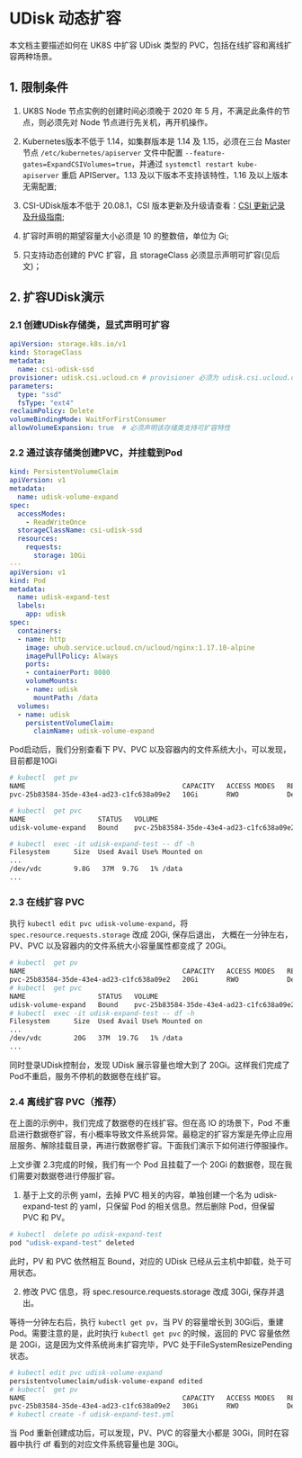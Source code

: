 # UDisk 动态扩容

本文档主要描述如何在 UK8S 中扩容 UDisk 类型的 PVC，包括在线扩容和离线扩容两种场景。

## 1. 限制条件

1. UK8S Node 节点实例的创建时间必须晚于 2020 年 5 月，不满足此条件的节点，则必须先对 Node 节点进行先关机，再开机操作。

2. Kubernetes版本不低于 1.14，如集群版本是 1.14 及 1.15，必须在三台 Master 节点 `/etc/kubernetes/apiserver` 文件中配置 `--feature-gates=ExpandCSIVolumes=true`，并通过 `systemctl restart kube-apiserver` 重启 APIServer。1.13 及以下版本不支持该特性，1.16 及以上版本无需配置;

3. CSI-UDisk版本不低于 20.08.1，CSI 版本更新及升级请查看：[CSI 更新记录及升级指南](/uk8s/volume/csi_update);

4. 扩容时声明的期望容量大小必须是 10 的整数倍，单位为 Gi;

5. 只支持动态创建的 PVC 扩容，且 storageClass 必须显示声明可扩容(见后文)；

<!--
## 2. 准备操作


#### 2.1 升级CSI-UDisk版本

2.1.1. 检查CSI-UDisk版本，确认是否要升级

如下所示，如果CSI-UDisk的版本低于20.08.1,则需要升级CSI-UDisk版本。

```bash

# kubectl describe sts csi-udisk-controller  -n kube-system | grep csi-uk8s

    Image:      uhub.service.ucloud.cn/uk8s/csi-uk8s:20.03.1

```

2.2.2. 升级CSI-UDisk到20.08.1

```bash

# kubectl apply -f http://uk8s.cn-bj.ufileos.com/CSI/CSI-UDisk20.08.1/deploy_udisk_csi-controller.yml

# kubectl apply -f http://uk8s.cn-bj.ufileos.com/CSI/CSI-UDisk20.08.1/deploy_udisk_csi-node.yml

# kubectl apply -f http://uk8s.cn-bj.ufileos.com/CSI/CSI-UDisk20.08.1/deploy_udisk_rbac-controller.yml

# kubectl apply -f http://uk8s.cn-bj.ufileos.com/CSI/CSI-UDisk20.08.1/deploy_udisk_rbac-node.yml

```


#### 2.2 UK8S开启ExpnadCSIVolumes=true特性

仅1.14和1.15两个K8S版本中需要开启，1.16及以上已默认开启，1.13及以下版本不支持该特性。


#### 2.3 检查UK8S Node节点创建时间

如果节点创建时间早于2020年5月，该节点可能不支持在线扩容UDisk，此时需要先将该节点关机，再执行开机。

为了避免运行在节点上的业务受到影响，建议关机之前先执行Drain命令。

```bash

#  kubectl drain node-name --grace-period=900

```
-->


## 2. 扩容UDisk演示

### 2.1 创建UDisk存储类，显式声明可扩容

```yaml
apiVersion: storage.k8s.io/v1
kind: StorageClass
metadata:
  name: csi-udisk-ssd
provisioner: udisk.csi.ucloud.cn # provisioner 必须为 udisk.csi.ucloud.cn
parameters:
  type: "ssd" 
  fsType: "ext4" 
reclaimPolicy: Delete 
volumeBindingMode: WaitForFirstConsumer
allowVolumeExpansion: true  # 必须声明该存储类支持可扩容特性
```

### 2.2 通过该存储类创建PVC，并挂载到Pod

```yaml
kind: PersistentVolumeClaim
apiVersion: v1
metadata:
  name: udisk-volume-expand
spec:
  accessModes:
    - ReadWriteOnce
  storageClassName: csi-udisk-ssd
  resources:
    requests:
      storage: 10Gi
---
apiVersion: v1
kind: Pod
metadata:
  name: udisk-expand-test
  labels:
    app: udisk
spec:
  containers:
  - name: http
    image: uhub.service.ucloud.cn/ucloud/nginx:1.17.10-alpine 
    imagePullPolicy: Always
    ports:
    - containerPort: 8080
    volumeMounts:
    - name: udisk
      mountPath: /data
  volumes:
  - name: udisk
    persistentVolumeClaim:
      claimName: udisk-volume-expand
```

Pod启动后，我们分别查看下 PV、PVC 以及容器内的文件系统大小，可以发现，目前都是10Gi

```bash
# kubectl  get pv
NAME                                       CAPACITY   ACCESS MODES   RECLAIM POLICY   STATUS   CLAIM                         STORAGECLASS    REASON   AGE
pvc-25b83584-35de-43e4-ad23-c1fc638a09e2   10Gi       RWO            Delete           Bound    default/udisk-volume-expand   ssd-csi-udisk            2m26s

# kubectl  get pvc
NAME                  STATUS   VOLUME                                     CAPACITY   ACCESS MODES   STORAGECLASS    AGE
udisk-volume-expand   Bound    pvc-25b83584-35de-43e4-ad23-c1fc638a09e2   10Gi       RWO            ssd-csi-udisk   2m30s

# kubectl  exec -it udisk-expand-test -- df -h
Filesystem      Size  Used Avail Use% Mounted on
...
/dev/vdc        9.8G   37M  9.7G   1% /data
...
```

### 2.3 在线扩容 PVC

执行 `kubectl edit pvc udisk-volume-expand`，将 `spec.resource.requests.storage` 改成 20Gi, 保存后退出， 大概在一分钟左右，PV、PVC 以及容器内的文件系统大小容量属性都变成了 20Gi。

```bash
# kubectl  get pv
NAME                                       CAPACITY   ACCESS MODES   RECLAIM POLICY   STATUS   CLAIM                         STORAGECLASS    REASON   AGE
pvc-25b83584-35de-43e4-ad23-c1fc638a09e2   20Gi       RWO            Delete           Bound    default/udisk-volume-expand   ssd-csi-udisk            2m26s
# kubectl  get pvc
NAME                  STATUS   VOLUME                                     CAPACITY   ACCESS MODES   STORAGECLASS    AGE
udisk-volume-expand   Bound    pvc-25b83584-35de-43e4-ad23-c1fc638a09e2   20Gi       RWO            ssd-csi-udisk   2m30s
# kubectl  exec -it udisk-expand-test -- df -h
Filesystem      Size  Used Avail Use% Mounted on
...
/dev/vdc        20G   37M  19.7G   1% /data
...
```

同时登录UDisk控制台，发现 UDisk 展示容量也增大到了 20Gi。这样我们完成了Pod不重启，服务不停机的数据卷在线扩容。

### 2.4 离线扩容 PVC（推荐）

在上面的示例中，我们完成了数据卷的在线扩容。但在高 IO 的场景下，Pod 不重启进行数据卷扩容，有小概率导致文件系统异常。最稳定的扩容方案是先停止应用层服务、解除挂载目录，再进行数据卷扩容。下面我们演示下如何进行停服操作。

上文步骤 2.3完成的时候，我们有一个 Pod 且挂载了一个 20Gi 的数据卷，现在我们需要对数据卷进行停服扩容。

1. 基于上文的示例 yaml，去掉 PVC 相关的内容，单独创建一个名为 udisk-expand-test 的 yaml，只保留 Pod 的相关信息。然后删除 Pod，但保留 PVC 和 PV。

```bash
# kubectl  delete po udisk-expand-test
pod "udisk-expand-test" deleted
```

此时，PV 和 PVC 依然相互 Bound，对应的 UDisk 已经从云主机中卸载，处于可用状态。 

2. 修改 PVC 信息，将 spec.resource.requests.storage 改成 30Gi, 保存并退出。

等待一分钟左右后，执行 `kubectl get pv`，当 PV 的容量增长到 30Gi后，重建 Pod。需要注意的是，此时执行 `kubectl get pvc` 的时候，返回的 PVC 容量依然是 20Gi，这是因为文件系统尚未扩容完毕，PVC 处于FileSystemResizePending 状态。

```bash
# kubectl edit pvc udisk-volume-expand
persistentvolumeclaim/udisk-volume-expand edited
# kubectl  get pv
NAME                                       CAPACITY   ACCESS MODES   RECLAIM POLICY   STATUS   CLAIM                   STORAGECLASS    REASON   AGE
pvc-25b83584-35de-43e4-ad23-c1fc638a09e2   30Gi       RWO            Delete           Bound    default/udisk-volume-expand   ssd-csi-udisk            20m
# kubectl create -f udisk-expand-test.yml
```

当 Pod 重新创建成功后，可以发现，PV、PVC 的容量大小都是 30Gi，同时在容器中执行 df 看到的对应文件系统容量也是 30Gi。



